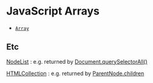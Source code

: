 # JavaScript Arrays


* [`Array`](https://developer.mozilla.org/en-US/docs/Web/JavaScript/Reference/Global_Objects/Array)

## Etc

[NodeList](https://developer.mozilla.org/en-US/docs/Web/API/NodeList)
: e.g. returned by [Document.querySelectorAll()](https://developer.mozilla.org/en-US/docs/Web/API/Document/querySelectorAll)

[HTMLCollection](https://developer.mozilla.org/en-US/docs/Web/API/HTMLCollection)
: e.g. returned by [ParentNode.children](https://developer.mozilla.org/en-US/docs/Web/API/ParentNode/children)

